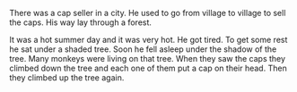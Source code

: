 There was a cap seller in a city. He used to go from village to village to sell the caps. His way lay through a forest.

It was a hot summer day and it was very hot. He got tired. To get some rest he sat under a shaded tree. Soon he fell asleep under the shadow of the tree. Many monkeys were living on that tree. When they saw the caps they climbed down the tree and each one of them put a cap on their head. Then they climbed up the tree again.